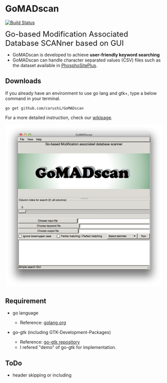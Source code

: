 # GoMADscan


[![Build Status](https://drone.io/github.com/carushi/MADscan/status.png)](https://drone.io/github.com/carushi/GoMADscan/latest)

<font size=5>Go-based Modification Associated Database SCANner based on GUI</font>

* GoMADscan is developed to achieve **user-friendly keyword searching**
* GoMADscan can handle character separated values (CSV) files such as the dataset available in [PhosphoSitePlus](http://www.phosphosite.org/homeAction.action).


## Downloads

If you already have an environment to use go lang and gtk+, type a below command in your terminal.

```
go get github.com/carushi/GoMADscan
```

For a more detailed instruction, check our [wikipage](https://github.com/carushi/GoMADscan/wiki).

![](image/window.png)



## Requirement

* go language
	* Reference: [golang.org](https://golang.org)

* go-gtk (including GTK-Development-Packages)
	* Reference: [go-gtk repository](https://github.com/mattn/go-gtk)
	* I refered "demo" of go-gtk for implementation.


	
## ToDo
* header skipping or including



